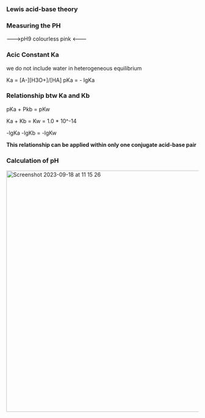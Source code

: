 ### Lewis acid-base theory 

### Measuring the PH

--->pH9 colourless pink <--- 

### Acic Constant Ka 

we do not include water in heterogeneous equilibrium 

Ka = [A-][H3O+]/[HA] 
pKa = - lgKa 

### Relationship btw Ka and Kb 

pKa + Pkb = pKw 

Ka + Kb = Kw = 1.0 * 10^-14

-lgKa -lgKb = -lgKw 

**This relationship can be applied within only one conjugate acid-base pair**



### Calculation of pH

<img width="631" alt="Screenshot 2023-09-18 at 11 15 26" src="https://github.com/pe1l1nl1/23007/assets/19546253/016709e3-5860-47ee-adb4-79e15bdd9082">





